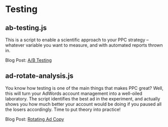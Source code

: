 # Testing

## ab-testing.js

This is a script to enable a scientific approach to your PPC strategy – whatever variable you want to measure, and with automated reports thrown in.

Blog Post: [A/B Testing](https://www.brainlabsdigital.com/ab-testing/)

## ad-rotate-analysis.js

You know how testing is one of the main things that makes PPC great? Well, this will turn your AdWords account management into a well-oiled laboratory. The script identifies the best ad in the experiment, and actually shows you how much better your account would be doing if you paused all the losers accordingly. Time to put theory into practice!

Blog Post: [Rotating Ad Copy](https://www.brainlabsdigital.com/rotating-ad-copy/)
